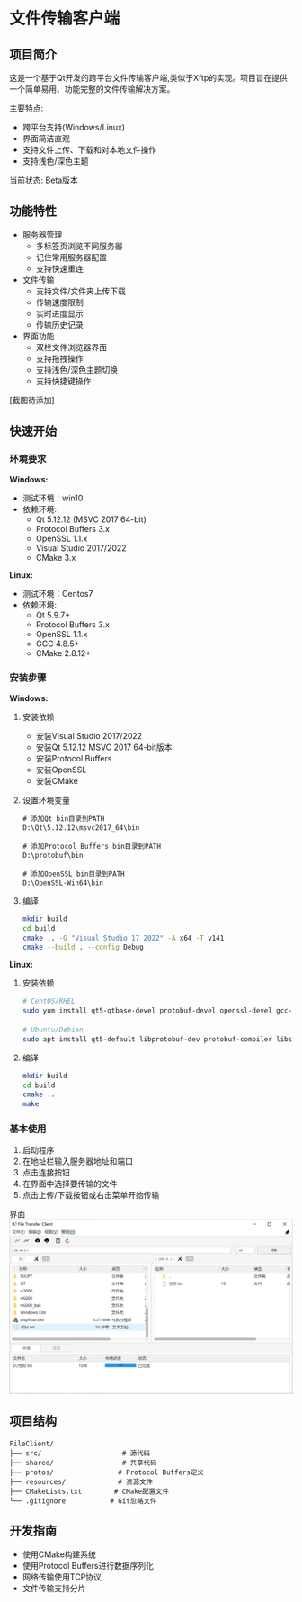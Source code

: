 # 文件传输客户端

## 项目简介
这是一个基于Qt开发的跨平台文件传输客户端,类似于Xftp的实现。项目旨在提供一个简单易用、功能完整的文件传输解决方案。

主要特点:
- 跨平台支持(Windows/Linux)
- 界面简洁直观
- 支持文件上传、下载和对本地文件操作
- 支持浅色/深色主题

当前状态: Beta版本

## 功能特性
- 服务器管理
  - 多标签页浏览不同服务器
  - 记住常用服务器配置
  - 支持快速重连
- 文件传输
  - 支持文件/文件夹上传下载
  - 传输速度限制
  - 实时进度显示
  - 传输历史记录
- 界面功能
  - 双栏文件浏览器界面
  - 支持拖拽操作
  - 支持浅色/深色主题切换
  - 支持快捷键操作

[截图待添加]

## 快速开始

### 环境要求

**Windows:**
- 测试环境：win10
- 依赖环境:
  - Qt 5.12.12 (MSVC 2017 64-bit)
  - Protocol Buffers 3.x
  - OpenSSL 1.1.x
  - Visual Studio 2017/2022
  - CMake 3.x

**Linux:**
- 测试环境：Centos7
- 依赖环境:
  - Qt 5.9.7+
  - Protocol Buffers 3.x
  - OpenSSL 1.1.x
  - GCC 4.8.5+
  - CMake 2.8.12+

### 安装步骤

**Windows:**
1. 安装依赖
   - 安装Visual Studio 2017/2022
   - 安装Qt 5.12.12 MSVC 2017 64-bit版本
   - 安装Protocol Buffers
   - 安装OpenSSL
   - 安装CMake

2. 设置环境变量
   ```
   # 添加Qt bin目录到PATH
   D:\Qt\5.12.12\msvc2017_64\bin
   
   # 添加Protocol Buffers bin目录到PATH
   D:\protobuf\bin
   
   # 添加OpenSSL bin目录到PATH
   D:\OpenSSL-Win64\bin
   ```

3. 编译
   ```bash
   mkdir build
   cd build
   cmake .. -G "Visual Studio 17 2022" -A x64 -T v141
   cmake --build . --config Debug
   ```

**Linux:**
1. 安装依赖
   ```bash
   # CentOS/RHEL
   sudo yum install qt5-qtbase-devel protobuf-devel openssl-devel gcc-c++ cmake
   
   # Ubuntu/Debian
   sudo apt install qt5-default libprotobuf-dev protobuf-compiler libssl-dev build-essential cmake
   ```

2. 编译
   ```bash
   mkdir build
   cd build
   cmake ..
   make
   ```

### 基本使用
1. 启动程序
2. 在地址栏输入服务器地址和端口
3. 点击连接按钮
4. 在界面中选择要传输的文件
5. 点击上传/下载按钮或右击菜单开始传输

界面
![interface](./assets/interface.png)

## 项目结构
```
FileClient/
├── src/                    # 源代码
├── shared/                 # 共享代码
├── protos/                # Protocol Buffers定义
├── resources/             # 资源文件
├── CMakeLists.txt        # CMake配置文件
└── .gitignore           # Git忽略文件
```

## 开发指南
- 使用CMake构建系统
- 使用Protocol Buffers进行数据序列化
- 网络传输使用TCP协议
- 文件传输支持分片